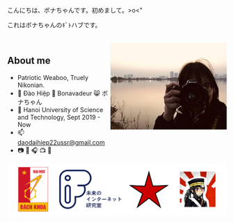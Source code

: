<!--<h1 align="center" style="font-weight:bold;text-decoration:none;">こんにちは、ボナちゃんです。初めまして。>o<"</h1>-->

<!--<h1 align="center" style="font-weight:bold;text-decoration:none;">これはボナちゃんのｷﾞﾄハブです。</h1>-->

こんにちは、ボナちゃんです。初めまして。>o<"

これはボナちゃんのｷﾞﾄハブです。

<br>

<img align="right" width="auto" height="200" src="images/bonatonikon.jpg">

## About me
* Patriotic Weaboo, Truely Nikonian.
* :boy: Đào Hiệp :japanese_ogre: Bonavadeur :smile_cat: ボナちゃん
* :school: Hanoi University of Science and Technology, Sept 2019 - Now
* :mailbox: daodaihiep22ussr@gmail.com
* :camera: :musical_keyboard: :headphones: :tv: :book:

![](images/github-wp.png)
<!-- * :book: [Privé de Bonavadeur](https://prive.bonavadeur.pro) (
ボナちゃんのプヒベ) -->
<!-- MÒ TẬN VÀO ĐÂY ĐỌC THÌ CŨNG GHÊ ĐẤY, KIA LÀ BLOG CỦA WATASHI -->
<!-- [![Top Langs](https://github-readme-stats.vercel.app/api/top-langs/?username=anuraghazra&hide_progress=true)](https://github.com/anuraghazra/github-readme-stats) -->
